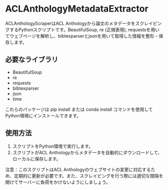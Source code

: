 # ACLAnthologyMetadataExtractor
ACLAnthologyScraperはACL Anthologyから論文のメタデータをスクレイピングするPythonスクリプトです。BeautifulSoup, re (正規表現), requestsを用いてウェブページを解析し、bibtexparserとjsonを用いて取得した情報を整形・保存します。

## 必要なライブラリ
- BeautifulSoup
- re
- requests
- bibtexparser
- json
- time

これらのパッケージは pip install または conda install コマンドを使用してPython環境にインストールできます。

## 使用方法
1. スクリプトをPython環境で実行します。
2. スクリプトがACL Anthologyからメタデータを自動的にダウンロードして、ローカルに保存します。

注意：このスクリプトはACL Anthologyのウェブサイトの変更に対応するため、定期的に更新が必要です。また、スクレイピングを行う際には適切な間隔を開けてサーバーに負荷をかけないようにしましょう。
